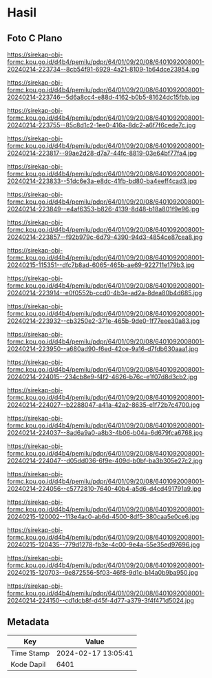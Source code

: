 # Hasil

## Foto C Plano

https://sirekap-obj-formc.kpu.go.id/d4b4/pemilu/pdpr/64/01/09/20/08/6401092008001-20240214-223734--8cb54f91-6929-4a21-8109-1b64dce23954.jpg

https://sirekap-obj-formc.kpu.go.id/d4b4/pemilu/pdpr/64/01/09/20/08/6401092008001-20240214-223746--5d6a8cc4-e88d-4162-b0b5-81624dc15fbb.jpg

https://sirekap-obj-formc.kpu.go.id/d4b4/pemilu/pdpr/64/01/09/20/08/6401092008001-20240214-223755--85c8d1c2-1ee0-416a-8dc2-a6f7f6cede7c.jpg

https://sirekap-obj-formc.kpu.go.id/d4b4/pemilu/pdpr/64/01/09/20/08/6401092008001-20240214-223817--99ae2d28-d7a7-44fc-8819-03e64bf77fa4.jpg

https://sirekap-obj-formc.kpu.go.id/d4b4/pemilu/pdpr/64/01/09/20/08/6401092008001-20240214-223833--51dc6e3a-e8dc-41fb-bd80-ba4eeff4cad3.jpg

https://sirekap-obj-formc.kpu.go.id/d4b4/pemilu/pdpr/64/01/09/20/08/6401092008001-20240214-223849--e4af6353-b826-4139-8d48-b18a801f9e96.jpg

https://sirekap-obj-formc.kpu.go.id/d4b4/pemilu/pdpr/64/01/09/20/08/6401092008001-20240214-223857--f92b979c-6d79-4390-94d3-4854ce87cea8.jpg

https://sirekap-obj-formc.kpu.go.id/d4b4/pemilu/pdpr/64/01/09/20/08/6401092008001-20240215-115351--dfc7b8ad-6065-465b-ae69-922711e179b3.jpg

https://sirekap-obj-formc.kpu.go.id/d4b4/pemilu/pdpr/64/01/09/20/08/6401092008001-20240214-223914--e0f0552b-ccd0-4b3e-ad2a-8dea80b4d685.jpg

https://sirekap-obj-formc.kpu.go.id/d4b4/pemilu/pdpr/64/01/09/20/08/6401092008001-20240214-223932--cb3250e2-371e-465b-9de0-1f77eee30a83.jpg

https://sirekap-obj-formc.kpu.go.id/d4b4/pemilu/pdpr/64/01/09/20/08/6401092008001-20240214-223950--a680ad90-f6ed-42ce-9a16-d7fdb630aaa1.jpg

https://sirekap-obj-formc.kpu.go.id/d4b4/pemilu/pdpr/64/01/09/20/08/6401092008001-20240214-224015--234cb8e9-f4f2-4626-b76c-e1f07d8d3cb2.jpg

https://sirekap-obj-formc.kpu.go.id/d4b4/pemilu/pdpr/64/01/09/20/08/6401092008001-20240214-224027--b2288047-a41a-42a2-8635-e1f72b7c4700.jpg

https://sirekap-obj-formc.kpu.go.id/d4b4/pemilu/pdpr/64/01/09/20/08/6401092008001-20240214-224037--8ad6a9a0-a8b3-4b06-b04a-6d679fca6768.jpg

https://sirekap-obj-formc.kpu.go.id/d4b4/pemilu/pdpr/64/01/09/20/08/6401092008001-20240214-224047--d05dd036-6f9e-409d-b0bf-ba3b305e27c2.jpg

https://sirekap-obj-formc.kpu.go.id/d4b4/pemilu/pdpr/64/01/09/20/08/6401092008001-20240214-224056--c5772810-7640-40b4-a5d6-d4cd491791a9.jpg

https://sirekap-obj-formc.kpu.go.id/d4b4/pemilu/pdpr/64/01/09/20/08/6401092008001-20240215-120002--113e4ac0-ab6d-4500-8df5-380caa5e0ce6.jpg

https://sirekap-obj-formc.kpu.go.id/d4b4/pemilu/pdpr/64/01/09/20/08/6401092008001-20240215-120435--779d1278-fb3e-4c00-9e4a-55e35ed97696.jpg

https://sirekap-obj-formc.kpu.go.id/d4b4/pemilu/pdpr/64/01/09/20/08/6401092008001-20240215-120703--9e872556-5f03-46f8-9d1c-b14a0b9ba950.jpg

https://sirekap-obj-formc.kpu.go.id/d4b4/pemilu/pdpr/64/01/09/20/08/6401092008001-20240214-224150--cd1dcb8f-d45f-4d77-a379-3f4f471d5024.jpg


## Metadata

| Key        | Value               |
| ---------- | ------------------- |
| Time Stamp | 2024-02-17 13:05:41 |
| Kode Dapil | 6401                |



